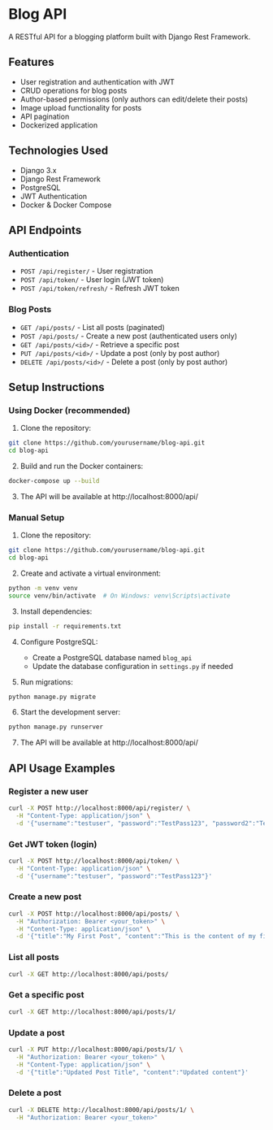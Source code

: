 # Blog API

A RESTful API for a blogging platform built with Django Rest Framework.

## Features

- User registration and authentication with JWT
- CRUD operations for blog posts
- Author-based permissions (only authors can edit/delete their posts)
- Image upload functionality for posts
- API pagination
- Dockerized application

## Technologies Used

- Django 3.x
- Django Rest Framework
- PostgreSQL
- JWT Authentication
- Docker & Docker Compose

## API Endpoints

### Authentication
- `POST /api/register/` - User registration
- `POST /api/token/` - User login (JWT token)
- `POST /api/token/refresh/` - Refresh JWT token

### Blog Posts
- `GET /api/posts/` - List all posts (paginated)
- `POST /api/posts/` - Create a new post (authenticated users only)
- `GET /api/posts/<id>/` - Retrieve a specific post
- `PUT /api/posts/<id>/` - Update a post (only by post author)
- `DELETE /api/posts/<id>/` - Delete a post (only by post author)

## Setup Instructions

### Using Docker (recommended)

1. Clone the repository:
```bash
git clone https://github.com/yourusername/blog-api.git
cd blog-api
```

2. Build and run the Docker containers:
```bash
docker-compose up --build
```

3. The API will be available at http://localhost:8000/api/

### Manual Setup

1. Clone the repository:
```bash
git clone https://github.com/yourusername/blog-api.git
cd blog-api
```

2. Create and activate a virtual environment:
```bash
python -m venv venv
source venv/bin/activate  # On Windows: venv\Scripts\activate
```

3. Install dependencies:
```bash
pip install -r requirements.txt
```

4. Configure PostgreSQL:
   - Create a PostgreSQL database named `blog_api`
   - Update the database configuration in `settings.py` if needed

5. Run migrations:
```bash
python manage.py migrate
```

6. Start the development server:
```bash
python manage.py runserver
```

7. The API will be available at http://localhost:8000/api/

## API Usage Examples

### Register a new user
```bash
curl -X POST http://localhost:8000/api/register/ \
  -H "Content-Type: application/json" \
  -d '{"username":"testuser", "password":"TestPass123", "password2":"TestPass123", "email":"test@example.com", "first_name":"Test", "last_name":"User"}'
```

### Get JWT token (login)
```bash
curl -X POST http://localhost:8000/api/token/ \
  -H "Content-Type: application/json" \
  -d '{"username":"testuser", "password":"TestPass123"}'
```

### Create a new post
```bash
curl -X POST http://localhost:8000/api/posts/ \
  -H "Authorization: Bearer <your_token>" \
  -H "Content-Type: application/json" \
  -d '{"title":"My First Post", "content":"This is the content of my first post"}'
```

### List all posts
```bash
curl -X GET http://localhost:8000/api/posts/
```

### Get a specific post
```bash
curl -X GET http://localhost:8000/api/posts/1/
```

### Update a post
```bash
curl -X PUT http://localhost:8000/api/posts/1/ \
  -H "Authorization: Bearer <your_token>" \
  -H "Content-Type: application/json" \
  -d '{"title":"Updated Post Title", "content":"Updated content"}'
```

### Delete a post
```bash
curl -X DELETE http://localhost:8000/api/posts/1/ \
  -H "Authorization: Bearer <your_token>"
```